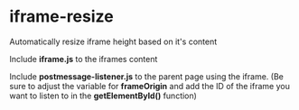 # iframe-resize
Automatically resize iframe height based on it's content

Include **iframe.js** to the iframes content

Include **postmessage-listener.js** to the parent page using the iframe. (Be sure to adjust the variable for **frameOrigin** and add the ID of the iframe you want to listen to in the **getElementById()** function)
